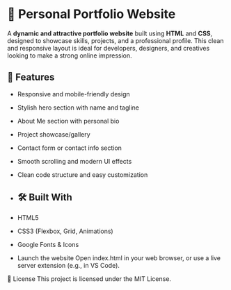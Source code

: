 # 💼 Personal Portfolio Website

A **dynamic and attractive portfolio website** built using **HTML** and **CSS**, designed to showcase skills, projects, and a professional profile. This clean and responsive layout is ideal for developers, designers, and creatives looking to make a strong online impression.

## 🚀 Features

- Responsive and mobile-friendly design
- Stylish hero section with name and tagline
- About Me section with personal bio
- Project showcase/gallery
- Contact form or contact info section
- Smooth scrolling and modern UI effects
- Clean code structure and easy customization

- ## 🛠️ Built With

- HTML5
- CSS3 (Flexbox, Grid, Animations)
- Google Fonts & Icons
- Launch the website
Open index.html in your web browser, or use a live server extension (e.g., in VS Code).

📄 License
This project is licensed under the MIT License.

